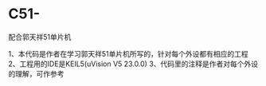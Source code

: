 # C51-
配合郭天祥51单片机

1、本代码是作者在学习郭天祥51单片机所写的，针对每个外设都有相应的工程
2、工程用的IDE是KEIL5(uVision V5 23.0.0)
3、代码里的注释是作者对每个外设的理解，可作参考
